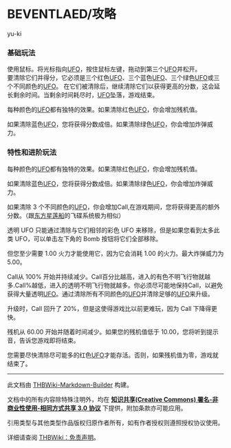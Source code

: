 # BEVENTLAED/攻略

<!-- source html: G:\repos\THBWiki-Markdown-Builder\THBWikiMarkdown\Temp\main\0\02\ns0%3ABEVENTLAED%2F%E6%94%BB%E7%95%A5.html -->

yu-ki


### 基础玩法
  
使用鼠标。将光标指向[UFO](./东方星莲船.md)，按住鼠标左键，拖动到第三个[UFO](./东方星莲船.md)并松开。  
要清除它们并得分，它必须是三个红色[UFO](./东方星莲船.md)、三个蓝色[UFO](./东方星莲船.md)、三个绿色[UFO](./东方星莲船.md)或三个不同颜色的[UFO](./东方星莲船.md)。
在它们被清除后，继续清除它们以获得更高的分数，这会延长剩余时间。当剩余时间耗尽时，[UFO](./东方星莲船.md)坠落，游戏结束。  

每种颜色的[UFO](./东方星莲船.md)都有独特的效果。如果清除红色[UFO](./东方星莲船.md)，你会增加残机值。  

如果清除蓝色[UFO](./东方星莲船.md)，您将获得分数成倍。如果清除绿色[UFO](./东方星莲船.md)，你会增加炸弹威力。  

  


### 特性和进阶玩法
  
每种颜色的[UFO](./东方星莲船.md)都有独特的效果。如果清除红色[UFO](./东方星莲船.md)，你会增加残机值。  

如果清除蓝色[UFO](./东方星莲船.md)，您将获得分数成倍。如果清除绿色[UFO](./东方星莲船.md)，你会增加炸弹威力。  

如果清除 3 个不同颜色的[UFO](./东方星莲船.md)，你会增加Call,在游戏期间，您将获得更高的额外分数。（跟[东方星莲船](./东方星莲船.md)的飞碟系统极为相似）  

透明 UFO 只能通过清除与它们相邻的彩色 UFO 来移除，但是如果您看到太多此类 UFO，可以单击左下角的 Bomb 按钮将它们全部移除。  

但您至少需要 1.00 火力才能使用它，因为它会消耗 1.00 的火力。最大炸弹威力为 5.00。  

Call从 100% 开始并持续减少。Call百分比越高，进入的有色不明飞行物就越多.Call%越低，进入的透明不明飞行物就越多。你必须尽可能地保持Call，以避免获得大量透明[UFO](./东方星莲船.md)。通过清除所有不同颜色的[UFO](./东方星莲船.md)并清除足够的[UFO](./东方星莲船.md)来升级。  

升级时，Call 回升了 20%，但是这使得游戏比以前更难玩，因为 Call 下降得更快。  

残机从 60.00 开始并随着时间减少。如果您的残机值低于 10.00，您将听到提示音，告诉您游戏即将结束。  

您需要尽快清除尽可能多的红色[UFO](./东方星莲船.md)才能存活。否则，如果残机值为零，游戏就结束了。
  





---

此文档由 [THBWiki-Markdown-Builder](https://github.com/Delsin-Yu/THBWiki-Markdown-Builder) 构建。

文档中的所有内容除特殊注明外，均在 [**知识共享(Creative Commons) 署名-非商业性使用-相同方式共享 3.0 协议**](https://creativecommons.org/licenses/by-sa/3.0/deed.zh-hans) 下提供，附加条款亦可能应用。

引用类型与其他类型作品版权归原作者所有，如有作者授权则遵照授权协议使用。

详细请查阅 [THBWiki：免责声明](https://thbwiki.cc/THBWiki:%E5%85%8D%E8%B4%A3%E5%A3%B0%E6%98%8E)。

